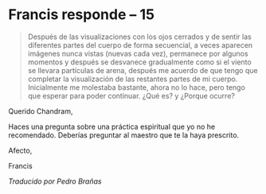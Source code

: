 # Francis responde – 15

>Después de las visualizaciones con los ojos cerrados y de sentir las diferentes partes del cuerpo de forma secuencial, a veces aparecen imágenes nunca vistas (nuevas cada vez), permanece por algunos momentos y después se desvanece gradualmente como si el viento se llevara partículas de arena, después me acuerdo de que tengo que completar la visualización de las restantes partes de mi cuerpo. Inicialmente me molestaba bastante, ahora no lo hace, pero tengo que esperar para poder continuar. ¿Qué es? y ¿Porque ocurre?

Querido Chandram,

Haces una pregunta sobre una práctica espiritual que yo no he recomendado. Deberías preguntar al maestro que te la haya prescrito.

Afecto,

Francis

_Traducido por Pedro Brañas_

